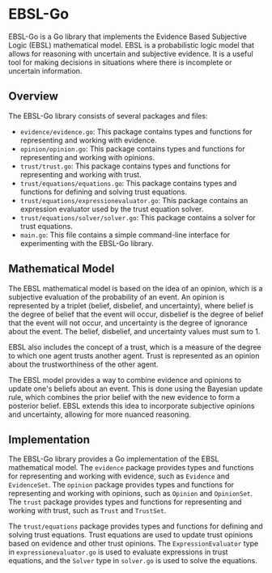 EBSL-Go
=======

EBSL-Go is a Go library that implements the Evidence Based Subjective Logic (EBSL) mathematical model. EBSL is a probabilistic logic model that allows for reasoning with uncertain and subjective evidence. It is a useful tool for making decisions in situations where there is incomplete or uncertain information.

Overview
--------

The EBSL-Go library consists of several packages and files:

*   `evidence/evidence.go`: This package contains types and functions for representing and working with evidence.
*   `opinion/opinion.go`: This package contains types and functions for representing and working with opinions.
*   `trust/trust.go`: This package contains types and functions for representing and working with trust.
*   `trust/equations/equations.go`: This package contains types and functions for defining and solving trust equations.
*   `trust/equations/expressionevaluator.go`: This package contains an expression evaluator used by the trust equation solver.
*   `trust/equations/solver/solver.go`: This package contains a solver for trust equations.
*   `main.go`: This file contains a simple command-line interface for experimenting with the EBSL-Go library.

Mathematical Model
------------------

The EBSL mathematical model is based on the idea of an opinion, which is a subjective evaluation of the probability of an event. An opinion is represented by a triplet (belief, disbelief, and uncertainty), where belief is the degree of belief that the event will occur, disbelief is the degree of belief that the event will not occur, and uncertainty is the degree of ignorance about the event. The belief, disbelief, and uncertainty values must sum to 1.

EBSL also includes the concept of a trust, which is a measure of the degree to which one agent trusts another agent. Trust is represented as an opinion about the trustworthiness of the other agent.

The EBSL model provides a way to combine evidence and opinions to update one's beliefs about an event. This is done using the Bayesian update rule, which combines the prior belief with the new evidence to form a posterior belief. EBSL extends this idea to incorporate subjective opinions and uncertainty, allowing for more nuanced reasoning.

Implementation
--------------

The EBSL-Go library provides a Go implementation of the EBSL mathematical model. The `evidence` package provides types and functions for representing and working with evidence, such as `Evidence` and `EvidenceSet`. The `opinion` package provides types and functions for representing and working with opinions, such as `Opinion` and `OpinionSet`. The `trust` package provides types and functions for representing and working with trust, such as `Trust` and `TrustSet`.

The `trust/equations` package provides types and functions for defining and solving trust equations. Trust equations are used to update trust opinions based on evidence and other trust opinions. The `ExpressionEvaluator` type in `expressionevaluator.go` is used to evaluate expressions in trust equations, and the `Solver` type in `solver.go` is used to solve the equations.
